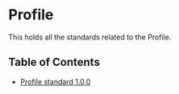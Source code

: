 # Profile

This holds all the standards related to the Profile.

## Table of Contents

- [Profile standard 1.0.0](./1.0.0/README.md)
